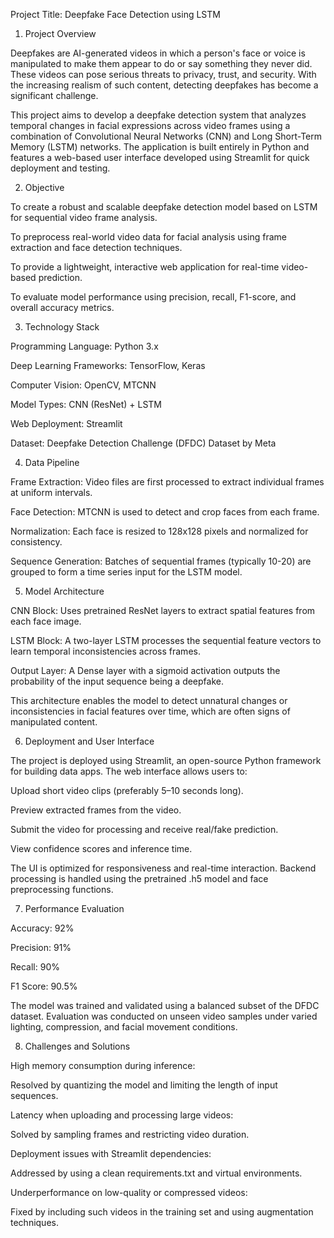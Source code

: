 Project Title: Deepfake Face Detection using LSTM

1. Project Overview

Deepfakes are AI-generated videos in which a person's face or voice is manipulated to make them appear to do or say something they never did. These videos can pose serious threats to privacy, trust, and security. With the increasing realism of such content, detecting deepfakes has become a significant challenge.

This project aims to develop a deepfake detection system that analyzes temporal changes in facial expressions across video frames using a combination of Convolutional Neural Networks (CNN) and Long Short-Term Memory (LSTM) networks. The application is built entirely in Python and features a web-based user interface developed using Streamlit for quick deployment and testing.

2. Objective

To create a robust and scalable deepfake detection model based on LSTM for sequential video frame analysis.

To preprocess real-world video data for facial analysis using frame extraction and face detection techniques.

To provide a lightweight, interactive web application for real-time video-based prediction.

To evaluate model performance using precision, recall, F1-score, and overall accuracy metrics.

3. Technology Stack

Programming Language: Python 3.x

Deep Learning Frameworks: TensorFlow, Keras

Computer Vision: OpenCV, MTCNN

Model Types: CNN (ResNet) + LSTM

Web Deployment: Streamlit

Dataset: Deepfake Detection Challenge (DFDC) Dataset by Meta

4. Data Pipeline

Frame Extraction: Video files are first processed to extract individual frames at uniform intervals.

Face Detection: MTCNN is used to detect and crop faces from each frame.

Normalization: Each face is resized to 128x128 pixels and normalized for consistency.

Sequence Generation: Batches of sequential frames (typically 10-20) are grouped to form a time series input for the LSTM model.

5. Model Architecture

CNN Block: Uses pretrained ResNet layers to extract spatial features from each face image.

LSTM Block: A two-layer LSTM processes the sequential feature vectors to learn temporal inconsistencies across frames.

Output Layer: A Dense layer with a sigmoid activation outputs the probability of the input sequence being a deepfake.

This architecture enables the model to detect unnatural changes or inconsistencies in facial features over time, which are often signs of manipulated content.

6. Deployment and User Interface

The project is deployed using Streamlit, an open-source Python framework for building data apps. The web interface allows users to:

Upload short video clips (preferably 5–10 seconds long).

Preview extracted frames from the video.

Submit the video for processing and receive real/fake prediction.

View confidence scores and inference time.

The UI is optimized for responsiveness and real-time interaction. Backend processing is handled using the pretrained .h5 model and face preprocessing functions.

7. Performance Evaluation

Accuracy: 92%

Precision: 91%

Recall: 90%

F1 Score: 90.5%

The model was trained and validated using a balanced subset of the DFDC dataset. Evaluation was conducted on unseen video samples under varied lighting, compression, and facial movement conditions.

8. Challenges and Solutions

High memory consumption during inference:

Resolved by quantizing the model and limiting the length of input sequences.

Latency when uploading and processing large videos:

Solved by sampling frames and restricting video duration.

Deployment issues with Streamlit dependencies:

Addressed by using a clean requirements.txt and virtual environments.

Underperformance on low-quality or compressed videos:

Fixed by including such videos in the training set and using augmentation techniques.

